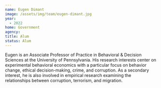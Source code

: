 ```yaml
---
name: Eugen Dimant
image: /assets/img/team/eugen-dimant.jpg
year:
  - 2022
home: Government
agency:
title: Alum
status: Alum
---
```

Eugen is an Associate Professor of Practice in Behavioral & Decision Sciences at the University of Pennsylvania. His research interests center on experimental behavioral economics with a particular focus on behavior change, ethical decision-making, crime, and corruption. As a secondary interest, he is also involved in empirical research examining the relationships between corruption, terrorism, and migration.
